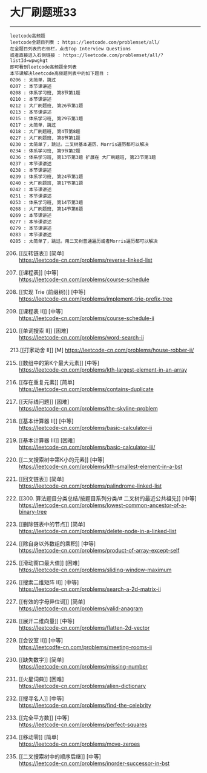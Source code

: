 # 大厂刷题班33

---

```
leetcode高频题
leetcode全题目列表 : https://leetcode.com/problemset/all/
在全题目列表的右侧栏，点击Top Interview Questions
或者直接进入右侧链接 : https://leetcode.com/problemset/all/?listId=wpwgkgt
即可看到leetcode高频题全列表
本节课解决leetcode高频题列表中的如下题目 : 
0206 : 太简单，跳过
0207 : 本节课讲述
0208 : 体系学习班, 第8节第1题
0210 : 本节课讲述
0212 : 大厂刷题班, 第26节第1题
0213 : 本节课讲述
0215 : 体系学习班, 第29节第1题
0217 : 太简单，跳过
0218 : 大厂刷题班, 第4节第8题
0227 : 大厂刷题班, 第8节第1题
0230 : 太简单了，跳过。二叉树基本遍历、Morris遍历都可以解决
0234 : 体系学习班, 第9节第2题
0236 : 体系学习班, 第13节第3题 扩展在 大厂刷题班, 第23节第1题
0237 : 本节课讲述
0238 : 本节课讲述
0239 : 体系学习班, 第24节第1题
0240 : 大厂刷题班, 第17节第1题
0242 : 本节课讲述
0251 : 本节课讲述
0253 : 体系学习班, 第14节第3题
0268 : 大厂刷题班, 第14节第6题
0269 : 本节课讲述
0277 : 本节课讲述
0279 : 本节课讲述
0283 : 本节课讲述
0285 : 太简单了，跳过。用二叉树普通遍历或者Morris遍历都可以解决
```


206. [[反转链表]] [简单]    
https://leetcode-cn.com/problems/reverse-linked-list

207. [[课程表]] [中等]    
https://leetcode-cn.com/problems/course-schedule

208. [[实现 Trie (前缀树)]] [中等]    
https://leetcode-cn.com/problems/implement-trie-prefix-tree

210. [[课程表 II]] [中等]    
https://leetcode-cn.com/problems/course-schedule-ii

212. [[单词搜索 II]] [困难]    
https://leetcode-cn.com/problems/word-search-ii

213.[[打家劫舍 II]] [M]
https://leetcode-cn.com/problems/house-robber-ii/

215. [[数组中的第K个最大元素]] [中等]    
https://leetcode-cn.com/problems/kth-largest-element-in-an-array

217. [[存在重复元素]] [简单]    
https://leetcode-cn.com/problems/contains-duplicate

218. [[天际线问题]] [困难]    
https://leetcode-cn.com/problems/the-skyline-problem

227. [[基本计算器 II]] [中等]    
https://leetcode-cn.com/problems/basic-calculator-ii

772. [[基本计算器 III]]  [困难]    
https://leetcode-cn.com/problems/basic-calculator-iii/

230. [[二叉搜索树中第K小的元素]] [中等]    
https://leetcode-cn.com/problems/kth-smallest-element-in-a-bst

234. [[回文链表]] [简单]    
https://leetcode-cn.com/problems/palindrome-linked-list

236. [[300. 算法题目分类总结/按题目系列分类/# 二叉树的最近公共祖先]] [中等]    
https://leetcode-cn.com/problems/lowest-common-ancestor-of-a-binary-tree

237. [[删除链表中的节点]] [简单]    
https://leetcode-cn.com/problems/delete-node-in-a-linked-list

238. [[除自身以外数组的乘积]] [中等]    
https://leetcode-cn.com/problems/product-of-array-except-self

239. [[滑动窗口最大值]] [困难]    
https://leetcode-cn.com/problems/sliding-window-maximum

240. [[搜索二维矩阵 II]] [中等]    
https://leetcode-cn.com/problems/search-a-2d-matrix-ii

242. [[有效的字母异位词]] [简单]    
https://leetcode-cn.com/problems/valid-anagram

251. [[展开二维向量]] [中等]    
https://leetcode-cn.com/problems/flatten-2d-vector

253. [[会议室 II]] [中等]    
https://leetcodfe-cn.com/problems/meeting-rooms-ii

268. [[缺失数字]] [简单]    
https://leetcode-cn.com/problems/missing-number

269. [[火星词典]] [困难]    
https://leetcode-cn.com/problems/alien-dictionary

277. [[搜寻名人]] [中等]    
https://leetcode-cn.com/problems/find-the-celebrity

279. [[完全平方数]] [中等]    
https://leetcode-cn.com/problems/perfect-squares

283. [[移动零]] [简单]    
https://leetcode-cn.com/problems/move-zeroes

285. [[二叉搜索树中的顺序后继]] [中等]    
https://leetcode-cn.com/problems/inorder-successor-in-bst
